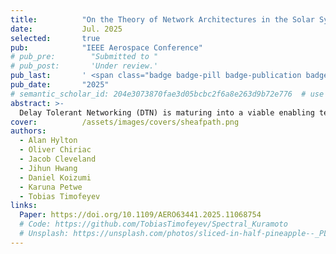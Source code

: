 ```yaml
---
title:          "On the Theory of Network Architectures in the Solar System Internet"
date:           Jul. 2025
selected:       true
pub:            "IEEE Aerospace Conference"
# pub_pre:        "Submitted to "
# pub_post:       'Under review.'
pub_last:       ' <span class="badge badge-pill badge-publication badge-success">Spotlight</span>'
pub_date:       "2025"
# semantic_scholar_id: 204e3073870fae3d05bcbc2f6a8e263d9b72e776  # use this to retrieve citation count
abstract: >-
  Delay Tolerant Networking (DTN) is maturing into a viable enabling technology for the so-called Solar System Internet (SSI). The focus of SSI is shifting towards modern network architectures and scalability, which goes beyond the underlying protocol suite of DTN. Following a record-setting experiment campaign on the International Space Station (ISS), there is a wealth of operational experience and lessons-learned based on the advent of service-provider oriented architectures available to propel humanity's ability to network in space to new levels. However, deeper understandings of extending these architectures to the solar-system level are not fully explored. In this paper, we combine this new information with previous theoretical advances to open new doors in DTN network modeling with an eye on practical means to designing, creating, and operating future space networks. The primary purpose of networking is scalability, however sim-ply using DTN does not give this for free. Indeed, having a protocol suite does not inform the user on its best practices; in the case of DTN, best practices are not known. In particular, the ISS experiments illustrated the difficulty of uniting DTN network areas across project and programmatic boundaries. In traditional DTN routing, all nodes have the same schedule of contacts - known as a contact graph - and it is expected that these data are globally consistent. Approaches depending on omniscience neither scale nor generalize well, yet alternatives remain elusive as there is no standard temporospatial network modeling approach. We investigate the capability of various mathematical models of dynamic heterogeneous networks to capture critical features such as routing, data flow optimization, and network hierarchy detection for the Near Space Network's upcoming real-mission deployment including LunaNet. To better encapsulate the multifaceted nature of space communications, we first explore sheaf constructions on hypergraphs and more accurately model time variation in our network using the theory of topos and moduli spaces. For algorithmic directions, we develop a framework for automated community and bottleneck detection using Ollivier-Ricci curvature and persistence homology, so we can either bypass or exploit the detected bottlenecks using network coding. In establishing solid mathematical frameworks to model space communications, we will be able to better standardize more efficient and scalable network services for the upcoming Near-Space Network and design the architecture of the eventual Solar System Internet. Examples are given in the context of the ISS network experiment with a discussion on how these tools can be used in more general settings. Finally, we conclude with future research directions.
cover:          /assets/images/covers/sheafpath.png
authors:
  - Alan Hylton
  - Oliver Chiriac
  - Jacob Cleveland
  - Jihun Hwang
  - Daniel Koizumi
  - Karuna Petwe
  - Tobias Timofeyev
links:
  Paper: https://doi.org/10.1109/AERO63441.2025.11068754
  # Code: https://github.com/TobiasTimofeyev/Spectral_Kuramoto
  # Unsplash: https://unsplash.com/photos/sliced-in-half-pineapple--_PLJZmHZzk
---
```

